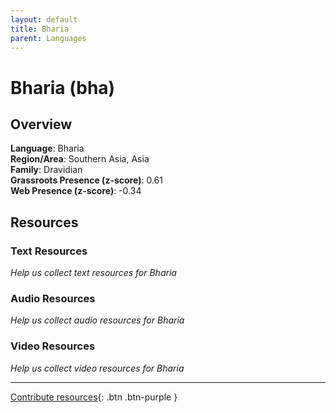 ```yaml
---
layout: default
title: Bharia
parent: Languages
---
```


# Bharia (bha)

## Overview

**Language**: Bharia  
**Region/Area**: Southern Asia, Asia  
**Family**: Dravidian  
**Grassroots Presence (z-score)**: 0.61  
**Web Presence (z-score)**: -0.34  

## Resources

### Text Resources
*Help us collect text resources for Bharia*

### Audio Resources
*Help us collect audio resources for Bharia*

### Video Resources
*Help us collect video resources for Bharia*

---

[Contribute resources](https://forms.office.com/e/1SfLJx3u1r){: .btn .btn-purple }
